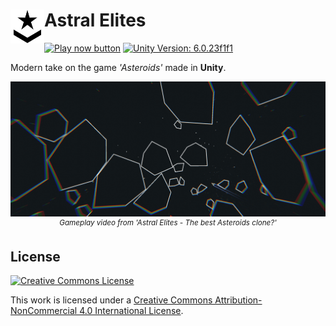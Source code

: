 <h1>
<img src="./img/icon.svg" width="54" height="54" align="left" />
Astral Elites
</h1>

[![Play now button](https://img.shields.io/badge/▶%20Play%20Now-b342f5.svg?logo=play)](https://fydar.dev/play/astralelites) [![Unity Version: 6.0.23f1f1](https://img.shields.io/badge/Made%20with%20Unity-6.0.23f1f1-333333.svg?logo=unity)](https://unity.com/releases/editor/whats-new/6000.0.23f1)

Modern take on the game _'Asteroids'_ made in **Unity**.

<p align="center">
  <a href="https://www.youtube.com/watch?v=r4RrKXTHTGY"><img src="./img/21-9.png" alt="RPGCore Main Demo"/></a>
  <sup><i>Gameplay video from 'Astral Elites - The best Asteroids clone?'</i></sup>
</p>

## License

[![Creative Commons License](https://i.creativecommons.org/l/by-nc/4.0/88x31.png)](http://creativecommons.org/licenses/by-nc/4.0/)

This work is licensed under a [Creative Commons Attribution-NonCommercial 4.0 International License](http://creativecommons.org/licenses/by-nc/4.0/).
